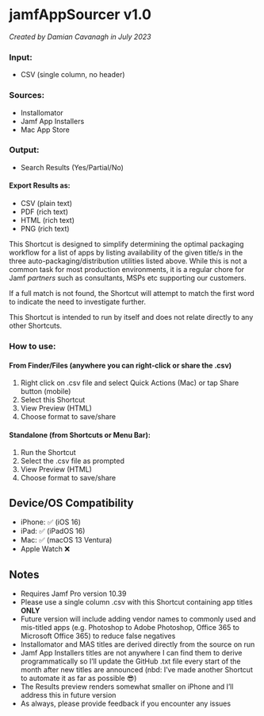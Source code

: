 # jamfAppSourcer v1.0

*Created by Damian Cavanagh in July 2023*

### Input: 
- CSV (single column, no header)

### Sources:
- Installomator
- Jamf App Installers
- Mac App Store

### Output:
- Search Results (Yes/Partial/No)

#### Export Results as:
- CSV (plain text)
- PDF (rich text)
- HTML (rich text)
- PNG (rich text)

This Shortcut is designed to simplify determining the optimal packaging workflow for a list of apps by listing availability of the given title/s in the three auto-packaging/distribution utilities listed above. While this is not a common task for most production environments, it is a regular chore for Jamf *partners* such as consultants, MSPs etc supporting our customers.

If a full match is not found, the Shortcut will attempt to match the first word to indicate the need to investigate further. 

This Shortcut is intended to run by itself and does not relate directly to any other Shortcuts. 

### How to use: 
#### From Finder/Files (anywhere you can right-click or share the .csv)
1. Right click on .csv file and select Quick Actions (Mac) or tap Share button (mobile)
2. Select this Shortcut
3. View Preview (HTML)
4. Choose format to save/share

#### Standalone (from Shortcuts or Menu Bar):
1. Run the Shortcut
2. Select the .csv file as prompted
3. View Preview (HTML)
4. Choose format to save/share

## Device/OS Compatibility
- iPhone: ✅ (iOS 16)
- iPad:  ✅ (iPadOS 16)
- Mac:   ✅ (macOS 13 Ventura)
- Apple Watch ❌

## Notes
- Requires Jamf Pro version 10.39
- Please use a single column .csv with this Shortcut containing app titles **ONLY**
- Future version will include adding vendor names to commonly used and mis-titled apps (e.g. Photoshop to Adobe Photoshop, Office 365 to Microsoft Office 365) to reduce false negatives 
- Installomator and MAS titles are derived directly from the source on run
- Jamf App Installers titles are not anywhere I can find them to derive programmatically so I’ll update the GitHub .txt file every start of the month after new titles are announced (nbd: I’ve made another Shortcut to automate it as far as possible 😎)
- The Results preview renders somewhat smaller on iPhone and I’ll address this in future version
- As always, please provide feedback if you encounter any issues